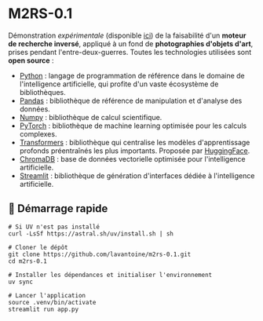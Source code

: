 # M2RS-0.1

Démonstration _expérimentale_ (disponible [ici](https://m2rs-01.streamlit.app/)) de la faisabilité d'un **moteur de recherche inversé**, appliqué à un fond de **photographies d'objets d'art**, prises pendant l'entre-deux-guerres. Toutes les technologies utilisées sont **open source** :

- [Python](https://www.python.org/) : langage de programmation de référence dans le domaine de l'intelligence artificielle, qui profite d'un vaste écosystème de bibliothèques.
- [Pandas](https://pandas.pydata.org/) : bibliothèque de référence de manipulation et d'analyse des données.
- [Numpy](https://numpy.org/) : bibliothèque de calcul scientifique.
- [PyTorch](https://pytorch.org/) : bibliothèque de machine learning optimisée pour les calculs complexes.
- [Transformers](https://huggingface.co/docs/transformers/index) : bibliothèque qui centralise les modèles d'apprentissage profonds préentraînés les plus importants. Proposée par [HuggingFace](https://huggingface.co/).
- [ChromaDB](https://www.trychroma.com/) : base de données vectorielle optimisée pour l'intelligence artificielle.
- [Streamlit](https://streamlit.io/) : bibliothèque de génération d'interfaces dédiée à l'intelligence artificielle.

## 🚀 Démarrage rapide
```shell
# Si UV n'est pas installé
curl -LsSf https://astral.sh/uv/install.sh | sh

# Cloner le dépôt
git clone https://github.com/lavantoine/m2rs-0.1.git
cd m2rs-0.1

# Installer les dépendances et initialiser l'environnement
uv sync

# Lancer l'application
source .venv/bin/activate
streamlit run app.py
```

